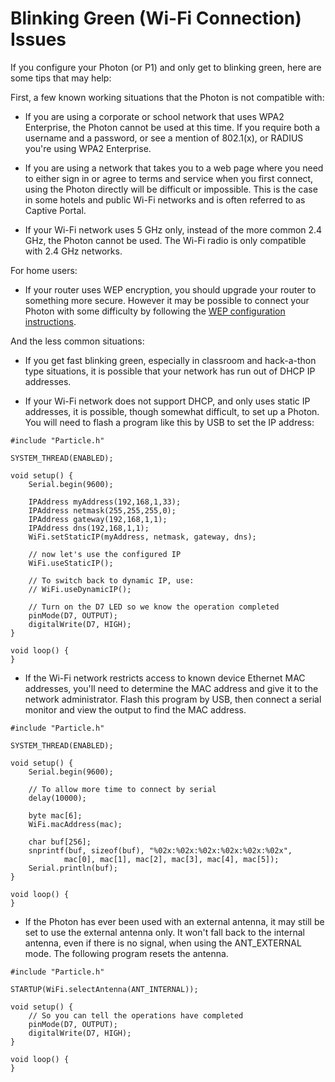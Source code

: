 # Blinking Green (Wi-Fi Connection) Issues

If you configure your Photon (or P1) and only get to blinking green, here are some tips that may help:

First, a few known working situations that the Photon is not compatible with:

- If you are using a corporate or school network that uses WPA2 Enterprise, the Photon cannot be used at this time. If you require both a username and a password, or see a mention of 802.1(x), or RADIUS you're using WPA2 Enterprise.

- If you are using a network that takes you to a web page where you need to either sign in or agree to terms and service when you first connect, using the Photon directly will be difficult or impossible. This is the case in some hotels and public Wi-Fi networks and is often referred to as Captive Portal.

- If your Wi-Fi network uses 5 GHz only, instead of the more common 2.4 GHz, the Photon cannot be used. The Wi-Fi radio is only compatible with 2.4 GHz networks.

For home users:

- If your router uses WEP encryption, you should upgrade your router to something more secure. However it may be possible to connect your Photon with some difficulty by following the [WEP configuration instructions](http://rickkas7.github.io/wep/).

And the less common situations:

- If you get fast blinking green, especially in classroom and hack-a-thon type situations, it is possible that your network has run out of DHCP IP addresses.

- If your Wi-Fi network does not support DHCP, and only uses static IP addresses, it is possible, though somewhat difficult, to set up a Photon. You will need to flash a program like this by USB to set the IP address:

```
#include "Particle.h"

SYSTEM_THREAD(ENABLED);

void setup() {
	Serial.begin(9600);

    IPAddress myAddress(192,168,1,33);
    IPAddress netmask(255,255,255,0);
    IPAddress gateway(192,168,1,1);
    IPAddress dns(192,168,1,1);
    WiFi.setStaticIP(myAddress, netmask, gateway, dns);

    // now let's use the configured IP
    WiFi.useStaticIP();

    // To switch back to dynamic IP, use:
    // WiFi.useDynamicIP();

    // Turn on the D7 LED so we know the operation completed
    pinMode(D7, OUTPUT);
    digitalWrite(D7, HIGH);
}

void loop() {
}
```

- If the Wi-Fi network restricts access to known device Ethernet MAC addresses, you'll need to determine the MAC address and give it to the network administrator. Flash this program by USB, then connect a serial monitor and view the output to find the MAC address.

```
#include "Particle.h"

SYSTEM_THREAD(ENABLED);

void setup() {
	Serial.begin(9600);

	// To allow more time to connect by serial
	delay(10000);

	byte mac[6];
	WiFi.macAddress(mac);

	char buf[256];
	snprintf(buf, sizeof(buf), "%02x:%02x:%02x:%02x:%02x:%02x",
			mac[0], mac[1], mac[2], mac[3], mac[4], mac[5]);
	Serial.println(buf);
}

void loop() {
}
```

- If the Photon has ever been used with an external antenna, it may still be set to use the external antenna only. It won't fall back to the internal antenna, even if there is no signal, when using the ANT_EXTERNAL mode. The following program resets the antenna.

```
#include "Particle.h"

STARTUP(WiFi.selectAntenna(ANT_INTERNAL));

void setup() {
	// So you can tell the operations have completed
	pinMode(D7, OUTPUT);
	digitalWrite(D7, HIGH);
}

void loop() {
}
```


